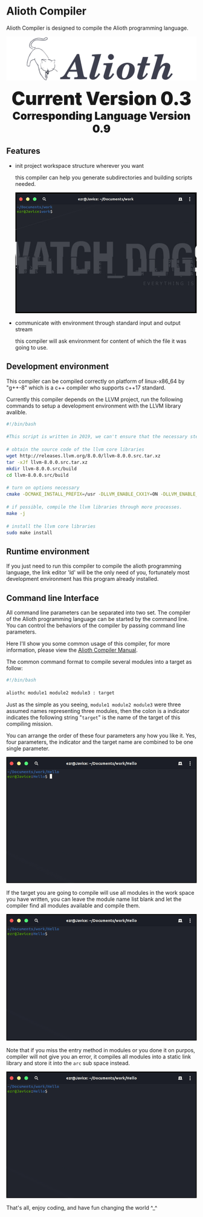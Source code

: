 # Alioth Compiler

Alioth Compiler is designed to compile the Alioth programming language.

![](doc/res/img/icon_with_text.png)

<div style="text-align:center;">
<span style="margin:0 auto;font-size:48px;font-weight:900;">Current Version 0.3</span><br/>
<span style="margin:0 auto;font-size:28px;font-weight:900;">Corresponding Language Version 0.9</span>
</div>

## Features

- init project workspace structure wherever you want

    this compiler can help you generate subdirectories and building scripts needed.

    ![](doc/res/img/init.gif)
- communicate with environment through standard input and output stream

    this compiler will ask environment for content of which the file it was going to use.

## Development environment

This compiler can be compiled correctly on platform of linux-x86_64 by "g++-8" which is a c++ compiler who supports c++17 standard.

Currently this compiler depends on the LLVM project, run the following commands to setup a development environment with the LLVM library avalible.

~~~bash
#!/bin/bash

#This script is written in 2019, we can't ensure that the necessary steps building an available llvm environment doesn't change at the time you're reading this.

# obtain the source code of the llvm core libraries
wget http://releases.llvm.org/8.0.0/llvm-8.0.0.src.tar.xz
tar -xJf llvm-8.0.0.src.tar.xz
mkdir llvm-8.0.0.src/build
cd llvm-8.0.0.src/build

# turn on options necessary
cmake -DCMAKE_INSTALL_PREFIX=/usr -DLLVM_ENABLE_CXX1Y=ON -DLLVM_ENABLE_EH=ON -DLLVM_ENABLE_RTTI=ON -DLLVM_ENABLE_PEDANTIC=OFF ..

# if possible, compile the llvm libraries through more processes.
make -j

# install the llvm core libraries
sudo make install
~~~

## Runtime environment

If you just need to run this compiler to compile the alioth programming language, the link editor 'ld' will be the only need of you, fortunately most development environment has this program already installed.

## Command line Interface
All command line parameters can be separated into two set.
The compiler of the Alioth programming language can be started by the command line. You can control the behaviors of the compiler by passing command line parameters.

Here I'll show you some common usage of this compiler, for more information, please view the [Alioth Compiler Manual](doc/Alioth%20Compiler%20Manual.md).

The common command format to compile several modules into a target as follow:

~~~bash
#!/bin/bash

aliothc module1 module2 module3 : target
~~~

Just as the simple as you seeing, `module1 module2 module3` were three assumed names representing three modules, then the colon is a indicator indicates the following string "`target`" is the name of the target of this compiling mission.

You can arrange the order of these four parameters any how you like it. Yes, four parameters, the indicator and the target name are combined to be one single parameter.

![](doc/res/img/firstmodule.gif)

If the target you are going to compile will use all modules in the work space you have written, you can leave the module name list blank and let the compiler find all modules available and compile them.

![](doc/res/img/targetonly.gif)

Note that if you miss the entry method in modules or you done it on purpos, compiler will not give you an error, it compiles all modules into a static link library and store it into the `arc` sub space instead.

![](doc/res/img/static.gif)

That's all, enjoy coding, and have fun changing the world ^_^